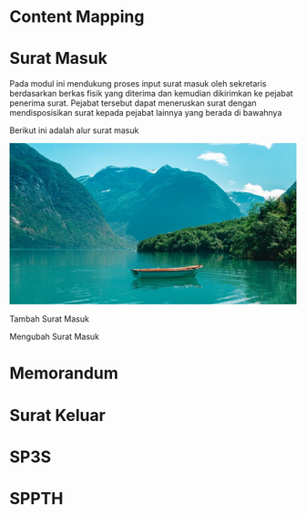 # Content Mapping

# Surat Masuk

Pada modul ini mendukung proses input surat masuk oleh sekretaris berdasarkan berkas fisik yang diterima dan kemudian dikirimkan ke pejabat penerima surat. Pejabat tersebut dapat meneruskan surat dengan mendisposisikan surat kepada pejabat lainnya yang berada di bawahnya

Berikut ini adalah alur surat masuk
 
 ![Tambah Surat Masuk](_static/sample-image.jpg?sanitize=true)

Tambah Surat Masuk

Mengubah Surat Masuk

# Memorandum

# Surat Keluar

# SP3S

# SPPTH